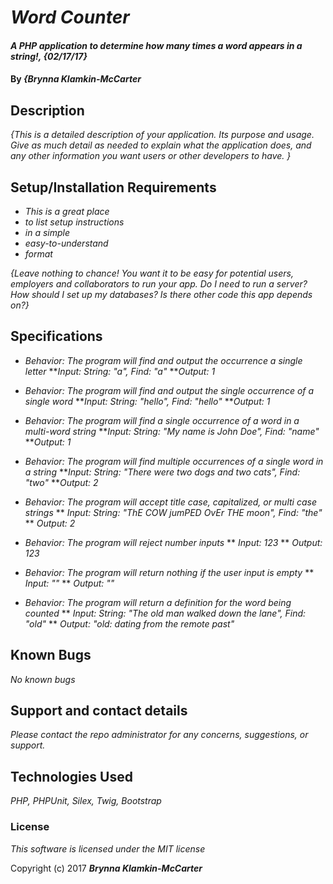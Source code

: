 # _Word Counter_

#### _A PHP application to determine how many times a word appears in a string!, {02/17/17}_

#### By _**{Brynna Klamkin-McCarter**_

## Description

_{This is a detailed description of your application. Its purpose and usage.  Give as much detail as needed to explain what the application does, and any other information you want users or other developers to have. }_

## Setup/Installation Requirements

* _This is a great place_
* _to list setup instructions_
* _in a simple_
* _easy-to-understand_
* _format_

_{Leave nothing to chance! You want it to be easy for potential users, employers and collaborators to run your app. Do I need to run a server? How should I set up my databases? Is there other code this app depends on?}_

## Specifications

* _Behavior: The program will find and output the occurrence a single letter_
    **_Input: String: "a", Find: "a"_
    **_Output: 1_

* _Behavior: The program will find and output the single occurrence of a single word_
    **_Input: String: "hello", Find: "hello"_
    **_Output: 1_

* _Behavior: The program will find a single occurrence of a word in a multi-word    string_
    **_Input: String: "My name is John Doe", Find: "name"_
    **_Output: 1_

* _Behavior: The program will find multiple occurrences of a single word in a string_
    **_Input: String: "There were two dogs and two cats", Find: "two"_
    **_Output: 2_

* _Behavior: The program will accept title case, capitalized, or multi case strings_
  ** _Input: String: "ThE COW jumPED OvEr THE moon", Find: "the"_
  ** _Output: 2_

* _Behavior: The program will reject number inputs_
    ** _Input: 123_
    ** _Output: 123_

* _Behavior: The program will return nothing if the user input is empty_
    ** _Input: ""_
    ** _Output: ""_

* _Behavior: The program will return a definition for the word being counted_
    ** _Input: String: "The old man walked down the lane", Find: "old"_
    ** _Output: "old: dating from the remote past"_

## Known Bugs

_No known bugs_

## Support and contact details

_Please contact the repo administrator for any concerns, suggestions, or support._

## Technologies Used

_PHP, PHPUnit, Silex, Twig, Bootstrap_

### License

*This software is licensed under the MIT license*

Copyright (c) 2017 **_Brynna Klamkin-McCarter_**
